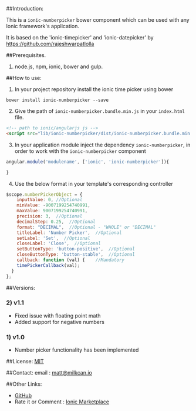 ##Introduction:

This is a `ionic-numberpicker` bower component which can be used with any Ionic framework's application.

It is based on the 'ionic-timepicker' and 'ionic-datepicker' by https://github.com/rajeshwarpatlolla 


##Prerequisites.

1) node.js, npm, ionic, bower and gulp.

##How to use:

1) In your project repository install the ionic time picker using bower

`bower install ionic-numberpicker --save`

2) Give the path of  `ionic-numberpicker.bundle.min.js` in your `index.html` file.

````html
<!-- path to ionic/angularjs js -->
<script src="lib/ionic-numberpicker/dist/ionic-numberpicker.bundle.min.js"></script>
````    

3) In your application module inject the dependency `ionic-numberpicker`, in order to work with the `ionic-numberpicker` component

````javascript
angular.module('modulename', ['ionic', 'ionic-numberpicker']){

}
````

4) Use the below format in your template's corresponding controller

````javascript
$scope.numberPickerObject = {
    inputValue: 0, //Optional
    minValue: -9007199254740991,
    maxValue: 9007199254740991,
    precision: 3,  //Optional
    decimalStep: 0.25,  //Optional
    format: "DECIMAL",  //Optional - "WHOLE" or "DECIMAL"
    titleLabel: 'Number Picker',  //Optional
    setLabel: 'Set',  //Optional
    closeLabel: 'Close',  //Optional
    setButtonType: 'button-positive',  //Optional
    closeButtonType: 'button-stable',  //Optional
    callback: function (val) {    //Mandatory
    timePickerCallback(val);
  }
};
````

##Versions:

### 2) v1.1
- Fixed issue with floating point math
- Added support for negative numbers

### 1) v1.0
- Number picker functionality has been implemented

##License:
[MIT](https://github.com/milkcan/ionic-numberpicker/blob/master/LICENSE.MD "MIT")

##Contact:
email : matt@milkcan.io

##Other Links:
- [GitHub](https://github.com/milkcan/ionic-numberpicker)
- Rate it or Comment : [Ionic Marketplace](http://market.ionic.io/plugins/numberpicker)